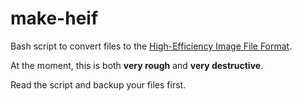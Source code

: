 # make-heif
Bash script to convert files to the [High-Efficiency Image File Format](https://en.wikipedia.org/wiki/High_Efficiency_Image_File_Format).

At the moment, this is both **very rough** and **very destructive**.

Read the script and backup your files first.
